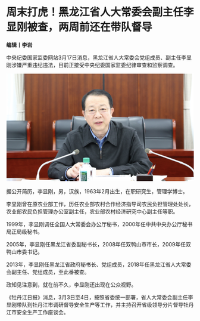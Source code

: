 # 周末打虎！黑龙江省人大常委会副主任李显刚被查，两周前还在带队督导

**编辑丨李岩**

中央纪委国家监委网站3月17日消息，黑龙江省人大常委会党组成员、副主任李显刚涉嫌严重违纪违法，目前正接受中央纪委国家监委纪律审查和监察调查。

![94a276cc0d64884fb3dfad86dd2807e6.jpg](https://raw.githubusercontent.com/qqhsx/qqnews_image/main/2024/03/17/周末打虎！黑龙江省人大常委会副主任李显刚被查，两周前还在带队督导/94a276cc0d64884fb3dfad86dd2807e6.jpg)

据公开简历，李显刚，男，汉族，1963年2月出生，在职研究生，管理学博士。

李显刚曾在原农业部工作，历任农业部农村合作经济指导司农民负担管理处处长，农业部农民负担管理办公室副主任，农业部农村经济研究中心副主任等职。

1999年，李显刚调任全国人大常委会办公厅秘书，2000年任中共中央办公厅秘书局正局级秘书。

2005年，李显刚任黑龙江省委副秘书长，2008年任双鸭山市市长，2009年任双鸭山市委书记。

2013年，李显刚任黑龙江省政府秘书长、党组成员，2018年任黑龙江省人大常委会副主任、党组成员，至此番被查。

政知见注意到，就在前不久，李显刚还出现在公众视野。

《牡丹江日报》消息，3月3日至4日，按照省委统一部署，省人大常委会副主任李显刚带队到牡丹江市调研督导安全生产等工作，并主持召开省级领导分片督导牡丹江市安全生产工作座谈会。

